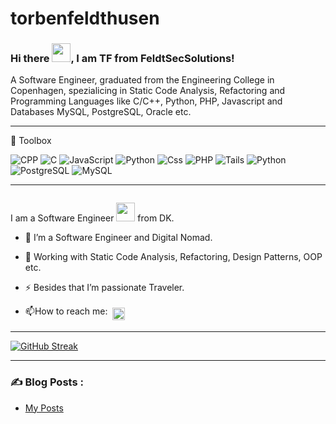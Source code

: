 # torbenfeldthusen


### Hi there <img src="https://raw.githubusercontent.com/MartinHeinz/MartinHeinz/master/wave.gif" width="30px">, I am TF from FeldtSecSolutions!

A Software Engineer, graduated from the Engineering College in Copenhagen, spezialicing in Static Code Analysis, Refactoring and Programming Languages like C/C++, Python,
PHP, Javascript and Databases MySQL, PostgreSQL, Oracle etc.

  
---

🧰 Toolbox


<p>
  <img alt="CPP"src="https://img.shields.io/badge/C%2B%2B-00599C?style=for-the-badge&logo=c%2B%2B&logoColor=white" />
  <img alt="C"src="https://img.shields.io/badge/C-00599C?style=for-the-badge&logo=c&logoColor=white" />
  <img alt="JavaScript" src="https://img.shields.io/badge/JavaScript-F7DF1E?logo=javascript&logoColor=white&style=for-the-badge" />
  <img alt="Python" src="https://img.shields.io/badge/HTML-E34F26?logo=html5&logoColor=white&style=for-the-badge" />
  <img alt="Css" src="https://img.shields.io/badge/CSS-1572B6?logo=css3&logoColor=white&style=for-the-badge" />
  <img alt="PHP" src="https://img.shields.io/badge/PHP-777BB4?style=for-the-badge&logo=php&logoColor=white" />
  <img alt="Tails"src="https://img.shields.io/badge/Tails%20-56347C?&style=for-the-badge&logo=tails&logoColor=white" />
  <img alt="Python"src="https://img.shields.io/badge/Python-14354C?style=for-the-badge&logo=python&logoColor=white" />
  <img alt="PostgreSQL"src="https://img.shields.io/badge/PostgreSQL-316192?style=for-the-badge&logo=postgresql&logoColor=white" />
  <img alt="MySQL" src="https://img.shields.io/badge/MySQL-00000F?style=for-the-badge&logo=mysql&logoColor=white" />
</p>


---



<!--
**FeldtSecSolutions/FeldtSecSolutions** is a ✨ _special_ ✨ repository because its `README.md` (this file) appears on your GitHub profile.

Here are some ideas to get you started:

- 🔭 I’m currently working on ...
- 🌱 I’m currently learning ...
- 👯 I’m looking to collaborate on ...
- 🤔 I’m looking for help with ...
- 💬 Ask me about ...
- 📫 How to reach me: ...
- 😄 Pronouns: ...
- ⚡ Fun fact: ...
-->



<img src="https://komarev.com/ghpvc/?username=FeldtSecSolutions&style=flat-square&color=blue" alt=""/>

I am a Software Engineer <img src="https://media.giphy.com/media/WUlplcMpOCEmTGBtBW/giphy.gif" width="30"> from DK.


- :telescope: I’m a Software Engineer and Digital Nomad.


- :seedling: Working with Static Code Analysis, Refactoring, Design Patterns, OOP etc.

- :zap: Besides that I’m passionate Traveler.

- :mailbox:How to reach me: <a href="mailto:feldtsecsolutions@gmail.com"> <img src="https://cdn.jsdelivr.net/npm/simple-icons@v3/icons/gmail.svg" alt="Python" height="20" style="vertical-align:top; margin:4px"></a>

---


[![GitHub Streak](http://github-readme-streak-stats.herokuapp.com?user=FeldtSecSolutions&theme=dark&background=000000)](https://git.io/streak-stats)


---

### :writing_hand: Blog Posts :

<!-- BLOG-POST-LIST:START -->
- [My Posts](https://dev.to/feldtsecsolutions/)
<!-- BLOG-POST-LIST:END -->


